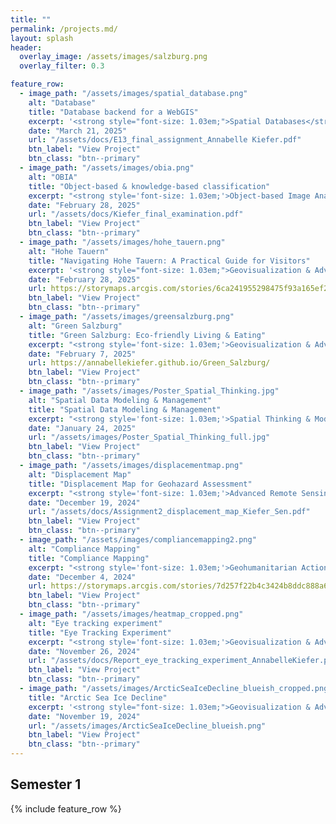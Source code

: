 ```yaml
---
title: ""
permalink: /projects.md/
layout: splash
header:
  overlay_image: /assets/images/salzburg.png
  overlay_filter: 0.3

feature_row:
  - image_path: "/assets/images/spatial_database.png" 
    alt: "Database"
    title: "Database backend for a WebGIS"
    excerpt: '<strong style="font-size: 1.03em;">Spatial Databases</strong><br><br>As my final project, I created a <b>database </b> with <b>PostgreSQL</b> for the NatureOne festival, which can serve as a backend for a WebGIS. In this context, in addition to creating a database in the third normal form with <b>views</b> and <b>indexes</b>, <b>queries</b> were defined that show the potential of the database. The complete source code can be found <a href="/assets/docs/E13_sourcecode_AnnabelleKiefer.sql" target="_blank" rel="noopener noreferrer">here</a>.'
    date: "March 21, 2025"
    url: "/assets/docs/E13_final_assignment_Annabelle Kiefer.pdf"
    btn_label: "View Project"
    btn_class: "btn--primary"
  - image_path: "/assets/images/obia.png" 
    alt: "OBIA"
    title: "Object-based & knowledge-based classification"
    excerpt: "<strong style='font-size: 1.03em;'>Object-based Image Analysis</strong><br><br>For the final examination, an object-based classification on an artifical landscape image was carried out using <b>eCognition</b>. Based on a first classification, a <b>rule-based classification</b> was conducted to differentiate the initial classes using <b>expert knowledge</b>."
    date: "February 28, 2025"
    url: "/assets/docs/Kiefer_final_examination.pdf"
    btn_label: "View Project"
    btn_class: "btn--primary"
  - image_path: "/assets/images/hohe_tauern.png" 
    alt: "Hohe Tauern"
    title: "Navigating Hohe Tauern: A Practical Guide for Visitors"
    excerpt: '<strong style="font-size: 1.03em;">Geovisualization & Advanced Cartography</strong><br><br>As part of a group project, we designed an ArcGIS StoryMap entitled <b>Navigating Hohe Tauern: A Practical Guide for Visitors</b>. Our task was also to create a second StoryMap focusing on the <b>development process</b> by defining precise objectives and a target group which can be found <a href="https://storymaps.arcgis.com/stories/7d5ceb3b557a41919d5c501eb6806fd7" target="_blank" rel="noopener noreferrer">here</a>.'
    date: "February 28, 2025"
    url: https://storymaps.arcgis.com/stories/6ca241955298475f93a165ef2792c22b
    btn_label: "View Project"
    btn_class: "btn--primary"
  - image_path: "/assets/images/greensalzburg.png" 
    alt: "Green Salzburg"
    title: "Green Salzburg: Eco-friendly Living & Eating"
    excerpt: "<strong style='font-size: 1.03em;'>Geovisualization & Advanced Cartography</strong><br><br>This web map created with <strong>Leaflet</strong> highlights restaurants and cafés with vegan or vegetarian options, opportunities for eco-friendly and sustainable shopping and recycling stations. The map thus contributes to a greener Salzburg by showing residents and tourists how they can reduce their carbon footprint, save water and recycle properly."
    date: "February 7, 2025"
    url: https://annabellekiefer.github.io/Green_Salzburg/
    btn_label: "View Project"
    btn_class: "btn--primary"
  - image_path: "/assets/images/Poster_Spatial_Thinking.jpg" 
    alt: "Spatial Data Modeling & Management"
    title: "Spatial Data Modeling & Management"
    excerpt: "<strong style='font-size: 1.03em;'>Spatial Thinking & Modelling</strong><br><br>This scientific poster on spatial data modeling and management shows how to unlock the power of spatial databases. This poster is particularly helpful for interested users without prior knowledge, as it provides a general introduction to the topic. At the same time, the application of geodatabases is visualized using an example from Salzburg."
    date: "January 24, 2025"
    url: "/assets/images/Poster_Spatial_Thinking_full.jpg"
    btn_label: "View Project"
    btn_class: "btn--primary"
  - image_path: "/assets/images/displacementmap.png" 
    alt: "Displacement Map"
    title: "Displacement Map for Geohazard Assessment"
    excerpt: "<strong style='font-size: 1.03em;'>Advanced Remote Sensing</strong><br><br>This report describes the creation of a displacement map to detect the deformations after the volcanic eruption on <strong>La Palma</strong> in 2021. <strong>Sentinel-1</strong> images were used as input and <strong>SNAP</strong> for the analysis. The methodology provides valuable insights for geohazard assessment and monitoring."
    date: "December 19, 2024"
    url: "/assets/docs/Assignment2_displacement_map_Kiefer_Sen.pdf"
    btn_label: "View Project"
    btn_class: "btn--primary"
  - image_path: "/assets/images/compliancemapping2.png" 
    alt: "Compliance Mapping"
    title: "Compliance Mapping"
    excerpt: "<strong style='font-size: 1.03em;'>Geohumanitarian Action</strong><br><br>This StoryMap on Compliance Mapping deals with the importance of using Earth Observation and geospatial information tools to ensure efficient environmental compliance, especially in light of new regulations such as the <strong>European Deforestation Regulation (EUDR)</strong>."
    date: "December 4, 2024"
    url: https://storymaps.arcgis.com/stories/7d257f22b4c3424b8ddc888a6cd4669b
    btn_label: "View Project"
    btn_class: "btn--primary"
  - image_path: "/assets/images/heatmap_cropped.png"
    alt: "Eye tracking experiment"
    title: "Eye Tracking Experiment"
    excerpt: "<strong style='font-size: 1.03em;'>Geovisualization & Advanced Cartography</strong><br><br>This eye-tracking study was conducted with <strong>Real Eye</strong> to test the effectiveness and user-friendliness of the cartographical output. In this context, a map of Salzburg with urban green spaces was presented to five participants."
    date: "November 26, 2024"
    url: "/assets/docs/Report_eye_tracking_experiment_AnnabelleKiefer.pdf" 
    btn_label: "View Project"
    btn_class: "btn--primary"
  - image_path: "/assets/images/ArcticSeaIceDecline_blueish_cropped.png"
    title: "Arctic Sea Ice Decline"
    excerpt: '<strong style="font-size: 1.03em;">Geovisualization & Advanced Cartography</strong><br><br>This map was created as part of an ESRI tutorial entitled <a href="https://learn.arcgis.com/en/paths/cartographic-creations-in-arcgis-pro/" target="_blank" rel="noopener noreferrer">Cartographic creations in ArcGIS Pro</a>. In this context, I designed this map showing the Arctic Sea Ice Decline with a focus on an efficient symbology, labeling and layout technique.'
    date: "November 19, 2024"
    url: "/assets/images/ArcticSeaIceDecline_blueish.png"
    btn_label: "View Project"
    btn_class: "btn--primary"
---
```


<h2>Semester 1 </h2>

{% include feature_row %}

